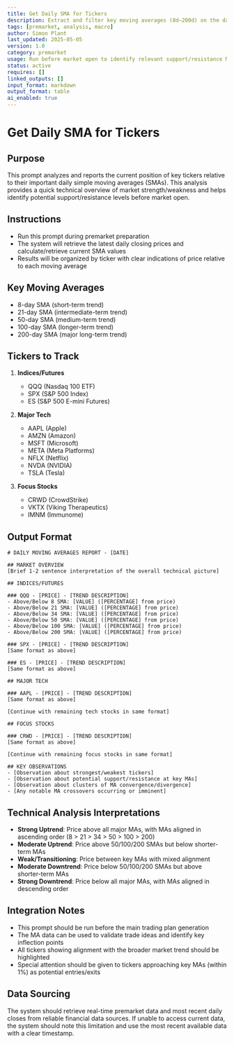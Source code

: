 ```yaml
---
title: Get Daily SMA for Tickers  
description: Extract and filter key moving averages (8d–200d) on the daily chart for selected tickers  
tags: [premarket, analysis, macro]  
author: Simon Plant  
last_updated: 2025-05-05  
version: 1.0  
category: premarket  
usage: Run before market open to identify relevant support/resistance MAs for next 2 days  
status: active  
requires: []  
linked_outputs: []  
input_format: markdown  
output_format: table  
ai_enabled: true  
---
```

# Get Daily SMA for Tickers

## Purpose
This prompt analyzes and reports the current position of key tickers relative to their important daily simple moving averages (SMAs). This analysis provides a quick technical overview of market strength/weakness and helps identify potential support/resistance levels before market open.

## Instructions
- Run this prompt during premarket preparation
- The system will retrieve the latest daily closing prices and calculate/retrieve current SMA values
- Results will be organized by ticker with clear indications of price relative to each moving average

## Key Moving Averages
- 8-day SMA (short-term trend)
- 21-day SMA (intermediate-term trend)
- 50-day SMA (medium-term trend)
- 100-day SMA (longer-term trend) 
- 200-day SMA (major long-term trend)

## Tickers to Track
1. **Indices/Futures**
   - QQQ (Nasdaq 100 ETF)
   - SPX (S&P 500 Index)
   - ES (S&P 500 E-mini Futures)

2. **Major Tech**
   - AAPL (Apple)
   - AMZN (Amazon)
   - MSFT (Microsoft)
   - META (Meta Platforms)
   - NFLX (Netflix)
   - NVDA (NVIDIA)
   - TSLA (Tesla)

3. **Focus Stocks**
   - CRWD (CrowdStrike)
   - VKTX (Viking Therapeutics)
   - IMNM (Immunome)

## Output Format

```
# DAILY MOVING AVERAGES REPORT - [DATE]

## MARKET OVERVIEW
[Brief 1-2 sentence interpretation of the overall technical picture]

## INDICES/FUTURES

### QQQ - [PRICE] - [TREND DESCRIPTION]
- Above/Below 8 SMA: [VALUE] ([PERCENTAGE] from price)
- Above/Below 21 SMA: [VALUE] ([PERCENTAGE] from price)
- Above/Below 34 SMA: [VALUE] ([PERCENTAGE] from price)
- Above/Below 50 SMA: [VALUE] ([PERCENTAGE] from price)
- Above/Below 100 SMA: [VALUE] ([PERCENTAGE] from price)
- Above/Below 200 SMA: [VALUE] ([PERCENTAGE] from price)

### SPX - [PRICE] - [TREND DESCRIPTION]
[Same format as above]

### ES - [PRICE] - [TREND DESCRIPTION]
[Same format as above]

## MAJOR TECH

### AAPL - [PRICE] - [TREND DESCRIPTION]
[Same format as above]

[Continue with remaining tech stocks in same format]

## FOCUS STOCKS

### CRWD - [PRICE] - [TREND DESCRIPTION]
[Same format as above]

[Continue with remaining focus stocks in same format]

## KEY OBSERVATIONS
- [Observation about strongest/weakest tickers]
- [Observation about potential support/resistance at key MAs]
- [Observation about clusters of MA convergence/divergence]
- [Any notable MA crossovers occurring or imminent]
```

## Technical Analysis Interpretations
- **Strong Uptrend**: Price above all major MAs, with MAs aligned in ascending order (8 > 21 > 34 > 50 > 100 > 200)
- **Moderate Uptrend**: Price above 50/100/200 SMAs but below shorter-term MAs
- **Weak/Transitioning**: Price between key MAs with mixed alignment
- **Moderate Downtrend**: Price below 50/100/200 SMAs but above shorter-term MAs
- **Strong Downtrend**: Price below all major MAs, with MAs aligned in descending order

## Integration Notes
- This prompt should be run before the main trading plan generation
- The MA data can be used to validate trade ideas and identify key inflection points
- All tickers showing alignment with the broader market trend should be highlighted
- Special attention should be given to tickers approaching key MAs (within 1%) as potential entries/exits

## Data Sourcing
The system should retrieve real-time premarket data and most recent daily closes from reliable financial data sources. If unable to access current data, the system should note this limitation and use the most recent available data with a clear timestamp.
```